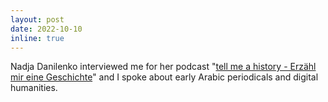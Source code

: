 ```yaml
---
layout: post
date: 2022-10-10
inline: true
---
```


Nadja Danilenko interviewed me for her podcast "[tell me a history - Erzähl mir eine Geschichte](https://tellmeahistory.net/tmah054-druck-der-verbindet/)" and I spoke about early Arabic periodicals and digital humanities.